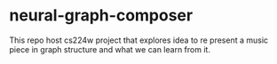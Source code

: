 # neural-graph-composer
This repo host cs224w project that explores idea to re present a music piece in graph structure and what we can learn from it.
